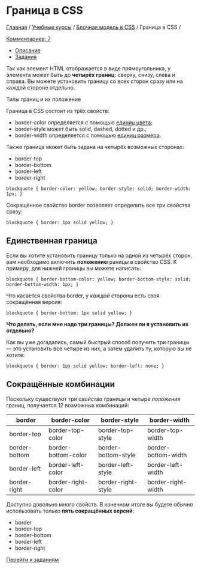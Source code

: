 # Граница в CSS

[Главная](https://webref.ru/) / [Учебные курсы](https://webref.ru/course) / [Блочная модель в CSS](https://webref.ru/course/box-model) / Граница в CSS /

[Комментариев: 7](https://webref.ru/course/box-model/border#disqus_thread)

- [Описание](https://webref.ru/course/box-model/border#content)
- [Задания](https://webref.ru/course/box-model/border#task)

Так как элемент HTML отображается в виде прямоугольника, у элемента может быть до **четырёх границ**: сверху, снизу, слева и справа. Вы можете установить границу со всех сторон сразу или на каждой стороне отдельно.

Типы границ и их положение

Граница в CSS состоит из трёх свойств:

- border-color определяется с помощью [единиц цвета](https://webref.ru/course/css-basics/color);
- border-style может быть solid, dashed, dotted и др.;
- border-width определяется с помощью [единиц размера](https://webref.ru/course/css-basics/size).

Также граница может быть задана на четырёх возможных сторонах:

- border-top
- border-bottom
- border-left
- border-right

```
blockquote { border-color: yellow; border-style: solid; border-width: 1px; }
```

Сокращённое свойство border позволяет определить все три свойства сразу:

```
blockquote { border: 1px solid yellow; }
```

## Единственная граница

Если вы хотите установить границу только на одной из четырёх сторон, вам необходимо включить **положение**границы в свойство CSS. К примеру, для нижней границы вы можете написать:

```
blockquote { border-bottom-color: yellow; border-bottom-style: solid; border-bottom-width: 1px; }
```

Что касается свойства border, у *каждой* стороны есть своя сокращённая версия:

```
blockquote { border-bottom: 1px solid yellow; }
```

**Что делать, если мне надо три границы? Должен ли я установить их отдельно?**

Как вы уже догадались, самый быстрый способ получить три границы — это установить все четыре из них, а затем удалить ту, которую вы не хотите:

```
blockquote { border: 1px solid yellow; border-left: none; }
```

## Сокращённые комбинации

Поскольку существуют три *свойства* границы и четыре *положения* границ, получается 12 возможных комбинаций:

| border        | border-color        | border-style        | border-width        |
| ------------- | ------------------- | ------------------- | ------------------- |
| border-top    | border-top-color    | border-top-style    | border-top-width    |
| border-bottom | border-bottom-color | border-bottom-style | border-bottom-width |
| border-left   | border-left-color   | border-left-style   | border-left-width   |
| border-right  | border-right-color  | border-right-style  | border-right-width  |

Доступно довольно много свойств. В конечном итоге вы будете обычно использовать только **пять сокращённых версий**:

- border
- border-top
- border-bottom
- border-left
- border-right

[Перейти к заданиям](https://webref.ru/course/box-model/border#lesson-tabs)